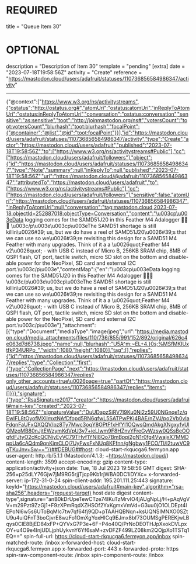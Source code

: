 
# REQUIRED
title = "Queue Item 30"
# OPTIONAL
description = "Description of Item 30"
template = "pending"
[extra]
date = "2023-07-18T19:58:56Z"
activity = "Create"
reference = "https://mastodon.cloud/users/adafruit/statuses/110736856584986347/activity"

---
{"@context":["https://www.w3.org/ns/activitystreams",{"ostatus":"http://ostatus.org#","atomUri":"ostatus:atomUri","inReplyToAtomUri":"ostatus:inReplyToAtomUri","conversation":"ostatus:conversation","sensitive":"as:sensitive","toot":"http://joinmastodon.org/ns#","votersCount":"toot:votersCount","blurhash":"toot:blurhash","focalPoint":{"@container":"@list","@id":"toot:focalPoint"}}],"id":"https://mastodon.cloud/users/adafruit/statuses/110736856584986347/activity","type":"Create","actor":"https://mastodon.cloud/users/adafruit","published":"2023-07-18T19:58:56Z","to":["https://www.w3.org/ns/activitystreams#Public"],"cc":["https://mastodon.cloud/users/adafruit/followers"],"object":{"id":"https://mastodon.cloud/users/adafruit/statuses/110736856584986347","type":"Note","summary":null,"inReplyTo":null,"published":"2023-07-18T19:58:56Z","url":"https://mastodon.cloud/@adafruit/110736856584986347","attributedTo":"https://mastodon.cloud/users/adafruit","to":["https://www.w3.org/ns/activitystreams#Public"],"cc":["https://mastodon.cloud/users/adafruit/followers"],"sensitive":false,"atomUri":"https://mastodon.cloud/users/adafruit/statuses/110736856584986347","inReplyToAtomUri":null,"conversation":"tag:mastodon.cloud,2023-07-18:objectId=252887018:objectType=Conversation","content":"\u003cp\u003eData logging comes for the SAMD51J20 in this Feather M4 Adalogger 🔌🔧💾 \u003c/p\u003e\u003cp\u003eThe SAMD51 shortage is still killin\u0026#39; us, but we do have a reel of SAMD51J20\u0026#39;s that we can use so we\u0026#39;re revisiting this design for a SAMD51 M4 Feather with many upgrades. Think of it a a \u0026quot;Feather M4 v2\u0026quot; - with USB C instead of Micro B, 256KB SRAM chip, 8MB of QSPI flash, QT port, tactile switch, micro SD slot on the bottom and disable-able power for the NeoPixel, SD card and external I2C port.\u003c/p\u003e","contentMap":{"en":"\u003cp\u003eData logging comes for the SAMD51J20 in this Feather M4 Adalogger 🔌🔧💾 \u003c/p\u003e\u003cp\u003eThe SAMD51 shortage is still killin\u0026#39; us, but we do have a reel of SAMD51J20\u0026#39;s that we can use so we\u0026#39;re revisiting this design for a SAMD51 M4 Feather with many upgrades. Think of it a a \u0026quot;Feather M4 v2\u0026quot; - with USB C instead of Micro B, 256KB SRAM chip, 8MB of QSPI flash, QT port, tactile switch, micro SD slot on the bottom and disable-able power for the NeoPixel, SD card and external I2C port.\u003c/p\u003e"},"attachment":[{"type":"Document","mediaType":"image/jpeg","url":"https://media.mastodon.cloud/media_attachments/files/110/736/855/991/152/892/original/626c4e063d7d6738.jpeg","name":null,"blurhash":"U5A^m;~EL+4.}0s;%MSfMKIUxtfkP34URPo_","width":1080,"height":1080}],"tag":[],"replies":{"id":"https://mastodon.cloud/users/adafruit/statuses/110736856584986347/replies","type":"Collection","first":{"type":"CollectionPage","next":"https://mastodon.cloud/users/adafruit/statuses/110736856584986347/replies?only_other_accounts=true\u0026page=true","partOf":"https://mastodon.cloud/users/adafruit/statuses/110736856584986347/replies","items":[]}}},"signature":{"type":"RsaSignature2017","creator":"https://mastodon.cloud/users/adafruit#main-key","created":"2023-07-18T19:58:56Z","signatureValue":"DuUDapzSiRV7I9Ku0Ni2z59U0NGnqe1z/qEwIFL8tOyofMXlImxtNAfDfopd5RN6qfwL5SATPwPKj4BAE/nZVJ/po2Vb0vIaFdqnFaUFxQXQQV/pz8Ty7Mwc3oqY8OPtFfxHfYI1OQwsQmdAkgXNgxyfvUlQMzoMB80nJjtEWzymKdVpU3y7+ieLIwm9F8HZnvYFreGyWzsw0QSsBeOOgfdFJtyO2cKcQCNiyEyVC79THvf1YNI8Qo7BmBppi2gN1r0fg4VwajxX7MMDppUa6cAQdm9qnKimCLOj7UyFwsFxNUq8KFfnn/gNgbwy1FCO/Tl/l2tuwVC9gTKuJnv+Sw=="}}##DEBUG##host: cloud-start-rkqucga6.fermyon.app
user-agent: http.rb/5.1.1 (Mastodon/4.1.3; +https://mastodon.cloud/)
content-length: 3599
accept-encoding: gzip
content-type: application/activity+json
date: Tue, 18 Jul 2023 19:58:56 GMT
digest: SHA-256=p25dLY76Gjw7jM9RG5rjjTjcp9Kb1rjWBA0DC1iDYXc=
x-forwarded-server: ip-172-31-0-24
spin-client-addr: 195.201.111.25:443
signature: keyId="https://mastodon.cloud/users/adafruit#main-key",algorithm="rsa-sha256",headers="(request-target) host date digest content-type",signature="anB0kDrUpeTewCTze74IKuTzMrvIO4jAUgNpLj/H+pAqVgVV+m29Pzt9ZzGj1+F9zXPmRqdXZHSOf2YxKgmxVmVd+G3uu0jO1OLDEpt4lEPoNl6w5s6UToBqMIc7tw7qf64fj9QD+pTAAHQBNqn+ksUQNSIMNXO0SZtU9u4uiQFnT3boCjvrE8wzFo1OmXgYoxHICq9EJmx8bf73OUMSgPEREKjwLBqys0ClE8BjED84xFP+QYVxG7P3e+6F+P4o40Q/PrNoDEOTHJpXxokDVLpxOY+u4O9e4InjUDLjphUykvnY6Yf6saM+zvDFZF499LZ08km2QOjpXo1TSTq1EQ=="
spin-full-url: https://cloud-start-rkqucga6.fermyon.app/inbox
spin-matched-route: /inbox
x-forwarded-host: cloud-start-rkqucga6.fermyon.app
x-forwarded-port: 443
x-forwarded-proto: https
spin-raw-component-route: /inbox
spin-component-route: /inbox


